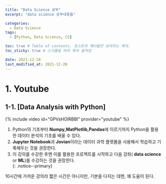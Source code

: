 ```yaml
---
title: "Data Science 공부"
excerpt: "data science 공부내용들"

categories:
  - Data Science
tags:
  - [Python, Data Science, CS]

toc: true # Table of contents. 포스트의 헤더들만 보여주는 목차.
toc_sticky: true # 스크롤을 따라 목차 움직임

date: 2021-12-28
last_modified_at: 2021-12-28
---
```


# 1. Youtube
## 1-1. [Data Analysis with Python]
{% include video id="GPVsHOlRBBI" provider="youtube" %}

1. Python의 기초부터 **Numpy,MatPlotlib,Pandas**에 이르기까지 Python을 활용한 데이터 분석의 기초를 배울 수 있다.
2. **Jupyter Notebook**과 **Jovian**이라는 데이터 과학 플랫폼을 사용해서 학습하고 기록해두는 것을 권장한다.
3. 이 강의를 수강한 후엔 이를 활용한 프로젝트를 시작하고 다음 강좌( **data science** or **ML**)를 수강하는 것을 권장한다.  
{: .notice--primary}

10시간에 가까운 강의라 짧은 시간은 아니지만, 기본을 다지는 데엔, 꽤 도움이 된다.
